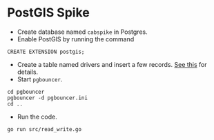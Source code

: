 # PostGIS Spike


* Create database named `cabspike` in Postgres.
* Enable PostGIS by running the command
```
CREATE EXTENSION postgis;
```
* Create a table named drivers and insert a few records. [See this](https://github.com/mahendrakariya/postgis_spike/tree/master/query_gen) for details.
* Start `pgbouncer`.
```
cd pgbouncer
pgbouncer -d pgbouncer.ini
cd ..
```
* Run the code.
```
go run src/read_write.go
```
